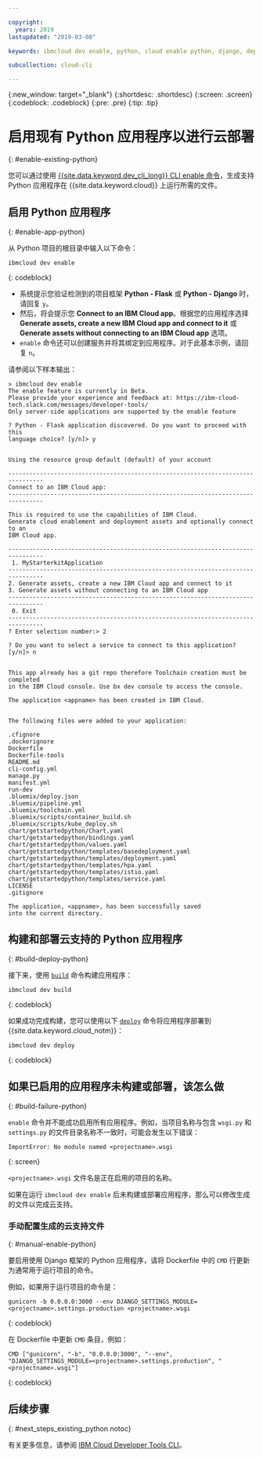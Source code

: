 ```yaml
---

copyright:
  years: 2019
lastupdated: "2019-03-08"

keywords: ibmcloud dev enable, python, cloud enable python, django, deploy python, build python, python debug, python troubleshoot, python cloud help

subcollection: cloud-cli

---
```


{:new_window: target="_blank"}
{:shortdesc: .shortdesc}
{:screen: .screen}
{:codeblock: .codeblock}
{:pre: .pre}
{:tip: .tip}

# 启用现有 Python 应用程序以进行云部署
{: #enable-existing-python}

您可以通过使用 [{{site.data.keyword.dev_cli_long}} CLI enable 命令](/docs/cli/idt?topic=cloud-cli-idt-cli#enable)，生成支持 Python 应用程序在 {{site.data.keyword.cloud}} 上运行所需的文件。

## 启用 Python 应用程序
{: #enable-app-python}

从 Python 项目的根目录中输入以下命令：
```
ibmcloud dev enable
```
{: codeblock}

* 系统提示您验证检测到的项目框架 **Python - Flask** 或 **Python - Django** 时，请回复 `y`。 
* 然后，将会提示您 **Connect to an IBM Cloud app**。根据您的应用程序选择 **Generate assets, create a new IBM Cloud app and connect to it** 或 **Generate assets without connecting to an IBM Cloud app** 选项。
* `enable` 命令还可以创建服务并将其绑定到应用程序。对于此基本示例，请回复 `n`。

请参阅以下样本输出：
```
> ibmcloud dev enable
The enable feature is currently in Beta.
Please provide your experience and feedback at: https://ibm-cloud-tech.slack.com/messages/developer-tools/
Only server-side applications are supported by the enable feature

? Python - Flask application discovered. Do you want to proceed with this
language choice? [y/n]> y


Using the resource group default (default) of your account

--------------------------------------------------------------------------------
Connect to an IBM Cloud app:
--------------------------------------------------------------------------------

This is required to use the capabilities of IBM Cloud.
Generate cloud enablement and deployment assets and optionally connect to an
IBM Cloud app.

--------------------------------------------------------------------------------
 1. MyStarterkitApplication
--------------------------------------------------------------------------------
2. Generate assets, create a new IBM Cloud app and connect to it
3. Generate assets without connecting to an IBM Cloud app
--------------------------------------------------------------------------------
 0. Exit
--------------------------------------------------------------------------------
? Enter selection number:> 2

? Do you want to select a service to connect to this application? [y/n]> n


This app already has a git repo therefore Toolchain creation must be completed
in the IBM Cloud console. Use bx dev console to access the console.

The application <appname> has been created in IBM Cloud.


The following files were added to your application:

.cfignore
.dockerignore
Dockerfile
Dockerfile-tools
README.md
cli-config.yml
manage.py
manifest.yml
run-dev
.bluemix/deploy.json
.bluemix/pipeline.yml
.bluemix/toolchain.yml
.bluemix/scripts/container_build.sh
.bluemix/scripts/kube_deploy.sh
chart/getstartedpython/Chart.yaml
chart/getstartedpython/bindings.yaml
chart/getstartedpython/values.yaml
chart/getstartedpython/templates/basedeployment.yaml
chart/getstartedpython/templates/deployment.yaml
chart/getstartedpython/templates/hpa.yaml
chart/getstartedpython/templates/istio.yaml
chart/getstartedpython/templates/service.yaml
LICENSE
.gitignore

The application, <appname>, has been successfully saved
into the current directory.
```

## 构建和部署云支持的 Python 应用程序
{: #build-deploy-python}

接下来，使用 [`build`](/docs/cli/idt?topic=cloud-cli-idt-cli#build) 命令构建应用程序：
```
ibmcloud dev build
```
{: codeblock}

如果成功完成构建，您可以使用以下 [`deploy`](/docs/cli/idt?topic=cloud-cli-idt-cli#deploy) 命令将应用程序部署到 {{site.data.keyword.cloud_notm}}：
```
ibmcloud dev deploy
```
{: codeblock}

## 如果已启用的应用程序未构建或部署，该怎么做
{: #build-failure-python}

`enable` 命令并不能成功启用所有应用程序。例如，当项目名称与包含 `wsgi.py` 和 `settings.py` 的文件目录名称不一致时，可能会发生以下错误：
```
ImportError: No module named <projectname>.wsgi
```
{: screen}

`<projectname>.wsgi` 文件名是正在启用的项目的名称。

如果在运行 `ibmcloud dev enable` 后未构建或部署应用程序，那么可以修改生成的文件以完成云支持。

### 手动配置生成的云支持文件
{: #manual-enable-python}

要启用使用 Django 框架的 Python 应用程序，请将 Dockerfile 中的 `CMD` 行更新为通常用于运行项目的命令。

例如，如果用于运行项目的命令是：
```
gunicorn -b 0.0.0.0:3000 --env DJANGO_SETTINGS_MODULE=<projectname>.settings.production <projectname>.wsgi
```
{: codeblock}

在 Dockerfile 中更新 `CMD` 条目，例如：
```
CMD ["gunicorn", "-b", "0.0.0.0:3000", "--env", "DJANGO_SETTINGS_MODULE=<projectname>.settings.production", "<projectname>.wsgi"]
```
{: codeblock}

## 后续步骤
{: #next_steps_existing_python notoc}

有关更多信息，请参阅 [IBM Cloud Developer Tools CLI](/docs/cli/idt?topic=cloud-cli-idt-cli#idt-cli)。
